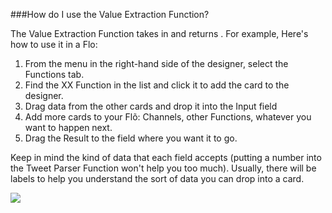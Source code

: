 ###How do I use the Value Extraction Function?
<!--good question.-->
The Value Extraction Function takes in  and returns . For example, Here's how to use it in a Flo:

1. From the menu in the right-hand side of the designer, select the Functions tab.
2. Find the XX Function in the list and click it to add the card to the designer. 
3. Drag data from the other cards and drop it into the Input field
4. Add more cards to your Flõ: Channels, other Functions, whatever you want to happen next. 
5. Drag the Result to the field where you want it to go. 

Keep in mind the kind of data that each field accepts (putting a number into the Tweet Parser Function won't help you too much). Usually, there will be labels to help you understand the sort of data you can drop into a card. 

<div>
    <div style="width: 60%; float: left; margin-right: 10px">
    </div>
    <div style="width: 30%, float: left">
    	 <img src="https://s3.amazonaws.com/azuqua_static/help-center/Functions/value-extraction.png"></img>
    </div>
</div>
